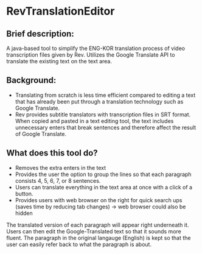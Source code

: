 # RevTranslationEditor
## Brief description:
A java-based tool to simplify the ENG-KOR translation process of video transcription files given by Rev. Utilizes the Google Translate API to translate the existing text on the text area.

## Background:
* Translating from scratch is less time efficient compared to editing a text that has already been put through a translation technology such as Google Translate.
* Rev provides subtitle translators with transcription files in SRT format. When copied and pasted in a text editing tool, the text includes unnecessary enters that break sentences and therefore affect the result of Google Translate.

## What does this tool do?
* Removes the extra enters in the text
* Provides the user the option to group the lines so that each paragraph consists 4, 5, 6, 7, or 8 sentences.
* Users can translate everything in the text area at once with a click of a button.
* Provides users with web browser on the right for quick search ups (saves time by reducing tab changes) -> web browser could also be hidden

The translated version of each paragraph will appear right underneath it. Users can then edit the Google-Translated text so that it sounds more fluent. The paragraph in the original langauge (English) is kept so that the user can easily refer back to what the paragraph is about.
